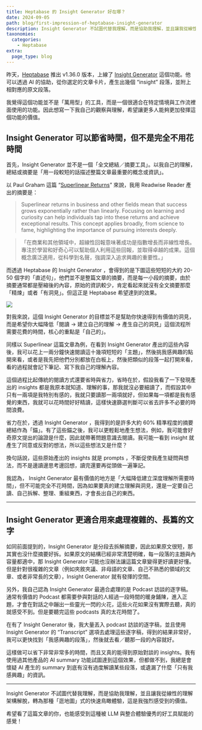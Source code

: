 ```yaml
---
title: Heptabase 的 Insight Generator 好在哪？ 
date: 2024-09-05
path: blog/first-impression-of-heptabase-insight-generator
description: Insight Generator 不試圖代替我理解，而是協助我理解，並且讓我從線性的理解架構解脫，轉為那種「逛地圖」式的快速鳥瞰體驗，這是我強烈感受到的價值。
taxonomies:
  categories: 
    - Heptabase
extra:
  page_type: blog
---
```


昨天，[Heptabase](https://get.heptabase.com/pinchlime) 推出 v1.36.0 版本，上線了 [Insight Generator](https://www.youtube.com/watch?v=uYGqvEksAz8) 這個功能。他可以透過 AI 的協助，從你選定的文章卡片，產生出幾個 “insight” 段落，並附上相對應的原文段落。

我覺得這個功能並不是「萬用型」的工具，而是一個很適合在特定情境與工作流裡面使用的功能。因此想寫一下我自己的觀察與理解，希望讓更多人能夠更加發揮這個功能的價值。

## Insight Generator 可以節省時間，但不是完全不用花時間

首先，Insight Generator 並不是一個「全文總結／摘要工具」。以我自己的理解，總結或摘要是「用一段較短的話描述整篇文章最重要的概念或資訊」。

以 Paul Graham 這篇 “[Superlinear Returns](https://paulgraham.com/superlinear.html)” 來說，我用 Readwise Reader 產出的摘要是：

> Superlinear returns in business and other fields mean that success grows exponentially rather than linearly. Focusing on learning and curiosity can help individuals tap into these returns and achieve exceptional results. This concept applies broadly, from science to fame, highlighting the importance of pursuing interests deeply.

> 「在商業和其他領域中，超線性回報意味著成功是指數增長而非線性增長。專注於學習和好奇心可以幫助個人利用這些回報，並取得卓越的成果。這個概念廣泛適用，從科學到名聲，強調深入追求興趣的重要性。」

而透過 Heptabase 的 Insight Generator ，會得到的是下圖這些短短的大約 20-50 個字的「直述句」，他們並不是整篇文章的摘要，而是每一小段的摘要，由於摘要通常都是壓縮後的內容，原始的資訊較少，肯定看起來就沒有全文摘要那麼「精煉」或者「有洞見」。但這正是 Heptabase 希望達到的效果。

<a href="https://image-webp.pinchlime.com/CleanShot-2024-09-05-22-26-10_4M35hO.png" data-fancybox>
  <img src="https://image-webp.pinchlime.com/CleanShot-2024-09-05-22-26-10_4M35hO.png" loading="lazy" align="center" />
</a>

對我來說，這個 Insight Generator 的目標並不是幫助你快速得到有價值的洞見，而是希望你大幅降低「閱讀 → 建立自己的理解 → 產生自己的洞見」這個流程所需要花費的時間，核心的重點是「自己的」。

同樣以 Superlinear 這篇文章為例，在看到 Insight Generator 產出的這些內容後，我可以花上一兩分鐘快速閱讀這十幾項短短的「主題」，然後挑我感興趣的點開來看，或者是我先把他們分別都放在白板上，然後把類似的段落一起打開來看，看的過程就會記下筆記、寫下我自己的理解內容。

這個過程比起傳統的閱讀方式還要省時與省力，省時在於，假設我看了一下發現產出的 insights 都是我原本就知道、理解的事，那我就沒必要細讀了，而假設其中只有一兩項是我特別有感的，我就只要讀那一兩項就好，但如果每一項都是我有感覺的東西，我就可以花時間好好精讀，這樣快速篩選判斷可以省去許多不必要的時間浪費。

省力在於，透過 Insight Generator ，我得到的是許多大約 60% 精準程度的摘要總結作為「錨」。有了這些錨之後，我可以更輕鬆地產生想法，例如，我可能會好奇原文提出的論證是什麼，因此就帶著問題意識去閱讀。我可能一看到 insight 就產生了同意或反對的想法，所以這些想法又是什麼？

換句話說，這些原始產出的 insights 就是 prompts ，不斷促使我產生疑問與想法，而不是邊讀邊思考邊回想，讀完還要再從頭做一遍筆記。

我認為， Insight Generator 最有價值的地方是「大幅降低建立深度理解所需要時間」，但不可能完全不花時間，因為如果要真的建立理解與洞見，還是一定要自己讀、自己拆解、整理、重組東西，才會長出自己的東西。

---

## Insight Generator 更適合用來處理複雜的、長篇的文字

如同前面提到的，Insight Generator 是分段去拆解摘要，因此如果原文很短，那其實也沒什麼摘要好拆。如果原文的結構已經非常清楚明確，每一段落的主題與內容量都適中，那 Insight Generator 可能也沒辦法讓這篇文章變得更好讀更好懂。但是針對很複雜的文章（例如夾敘夾議、非母語的文章、自己不熟悉的領域的文章、或者非常長的文章），Insight Generator 就有發揮的空間。

另外，我自己認為 Insight Generator 最適合處理的是 Podcast 訪談的逐字稿。通常有價值的 Podcast 都需要參與對話的人經過一段時間的暖身鋪陳，進入正題，才會在對話之中蹦出一些靈光一閃的火花，這些火花如果沒有實際去聽，真的就感受不到。但是要聽完這些 podcasts 真的太花時間了。

在有了 Insight Generator 後，我大量丟入 podcast 訪談的逐字稿，並且使用 Insight Generator 的 “Transcript” 選項去處理這些逐字稿，得到的結果非常好，我可以更快找到「我感興趣的段落」，然後就去看／聽那一段的內容就好。

這樣做可以省下非常非常多的時間，而且又真的能得到原始對談的 insights。我有使用過其他產品的 AI summary 功能試圖達到這個效果，但都做不到，我總是會懷疑 AI 產生的 summary 到底有沒有過度解讀某些段落，或遺漏了什麼「只有我感興趣」的資訊。

---

Insight Generator 不試圖代替我理解，而是協助我理解，並且讓我從線性的理解架構解脫，轉為那種「逛地圖」式的快速鳥瞰體驗，這是我強烈感受到的價值。

希望看了這篇文章的你，也能感受到這種被 LLM 與整合體驗優秀的好工具賦能的感覺！